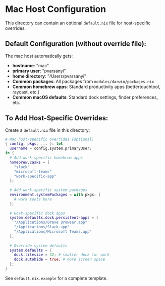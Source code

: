 # Mac Host Configuration

This directory can contain an optional `default.nix` file for host-specific overrides.

## Default Configuration (without override file):
The mac host automatically gets:
- **hostname**: "mac"
- **primary user**: "pvarsanyi" 
- **home directory**: "/Users/pvarsanyi"
- **Common packages**: All packages from `modules/darwin/packages.nix`
- **Common homebrew apps**: Standard productivity apps (bettertouchtool, raycast, etc.)
- **Common macOS defaults**: Standard dock settings, finder preferences, etc.

## To Add Host-Specific Overrides:

Create a `default.nix` file in this directory:

```nix
# Mac host-specific overrides (optional)
{ config, pkgs, ... }: let
  username = config.system.primaryUser;
in {
  # Add work-specific homebrew apps
  homebrew.casks = [
    "slack" 
    "microsoft-teams"
    "work-specific-app"
  ];
  
  # Add work-specific system packages
  environment.systemPackages = with pkgs; [
    # work tools here
  ];
  
  # Host-specific dock apps
  system.defaults.dock.persistent-apps = [
    "/Applications/Brave Browser.app"
    "/Applications/Slack.app"
    "/Applications/Microsoft Teams.app"
  ];
  
  # Override system defaults
  system.defaults = {
    dock.tilesize = 32; # smaller dock for work
    dock.autohide = true; # more screen space
  };
}
```

See `default.nix.example` for a complete template.

